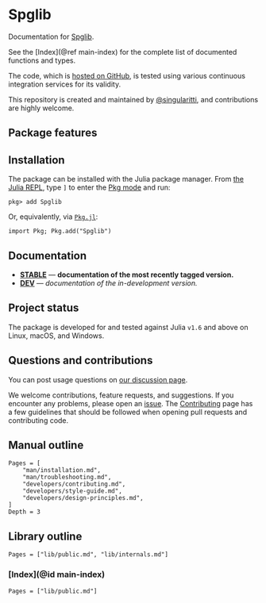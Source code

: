 # Spglib

Documentation for [Spglib](https://github.com/MineralsCloud/Spglib.jl).

See the [Index](@ref main-index) for the complete list of documented functions
and types.

The code, which is [hosted on GitHub](https://github.com/MineralsCloud/Spglib.jl), is tested
using various continuous integration services for its validity.

This repository is created and maintained by
[@singularitti](https://github.com/singularitti), and contributions are highly welcome.

## Package features



## Installation

The package can be installed with the Julia package manager.
From [the Julia REPL](https://docs.julialang.org/en/v1/stdlib/REPL/), type `]` to enter
the [Pkg mode](https://docs.julialang.org/en/v1/stdlib/REPL/#Pkg-mode) and run:

```julia-repl
pkg> add Spglib
```

Or, equivalently, via [`Pkg.jl`](https://pkgdocs.julialang.org/v1/):

```@repl
import Pkg; Pkg.add("Spglib")
```

## Documentation

- [**STABLE**](https://MineralsCloud.github.io/Spglib.jl/stable) — **documentation of the most recently tagged version.**
- [**DEV**](https://MineralsCloud.github.io/Spglib.jl/dev) — _documentation of the in-development version._

## Project status

The package is developed for and tested against Julia `v1.6` and above on Linux, macOS, and
Windows.

## Questions and contributions

You can post usage questions on
[our discussion page](https://github.com/MineralsCloud/Spglib.jl/discussions).

We welcome contributions, feature requests, and suggestions. If you encounter any problems,
please open an [issue](https://github.com/MineralsCloud/Spglib.jl/issues).
The [Contributing](@ref) page has
a few guidelines that should be followed when opening pull requests and contributing code.

## Manual outline

```@contents
Pages = [
    "man/installation.md",
    "man/troubleshooting.md",
    "developers/contributing.md",
    "developers/style-guide.md",
    "developers/design-principles.md",
]
Depth = 3
```

## Library outline

```@contents
Pages = ["lib/public.md", "lib/internals.md"]
```

### [Index](@id main-index)

```@index
Pages = ["lib/public.md"]
```
